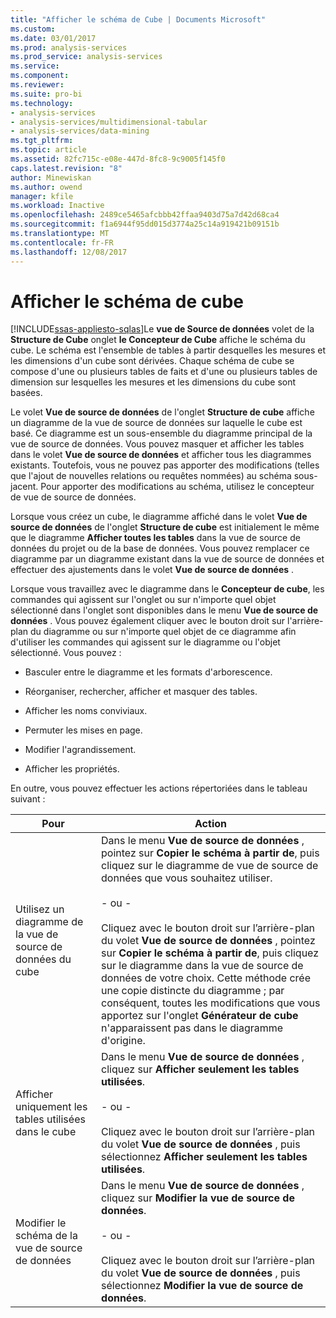 ```yaml
---
title: "Afficher le schéma de Cube | Documents Microsoft"
ms.custom: 
ms.date: 03/01/2017
ms.prod: analysis-services
ms.prod_service: analysis-services
ms.service: 
ms.component: 
ms.reviewer: 
ms.suite: pro-bi
ms.technology:
- analysis-services
- analysis-services/multidimensional-tabular
- analysis-services/data-mining
ms.tgt_pltfrm: 
ms.topic: article
ms.assetid: 82fc715c-e08e-447d-8fc8-9c9005f145f0
caps.latest.revision: "8"
author: Minewiskan
ms.author: owend
manager: kfile
ms.workload: Inactive
ms.openlocfilehash: 2489ce5465afcbbb42ffaa9403d75a7d42d68ca4
ms.sourcegitcommit: f1a6944f95dd015d3774a25c14a919421b09151b
ms.translationtype: MT
ms.contentlocale: fr-FR
ms.lasthandoff: 12/08/2017
---
```

# <a name="view-the-cube-schema"></a>Afficher le schéma de cube
[!INCLUDE[ssas-appliesto-sqlas](../../includes/ssas-appliesto-sqlas.md)]Le **vue de Source de données** volet de la **Structure de Cube** onglet **le Concepteur de Cube** affiche le schéma du cube. Le schéma est l'ensemble de tables à partir desquelles les mesures et les dimensions d'un cube sont dérivées. Chaque schéma de cube se compose d'une ou plusieurs tables de faits et d'une ou plusieurs tables de dimension sur lesquelles les mesures et les dimensions du cube sont basées.  
  
 Le volet **Vue de source de données** de l'onglet **Structure de cube** affiche un diagramme de la vue de source de données sur laquelle le cube est basé. Ce diagramme est un sous-ensemble du diagramme principal de la vue de source de données. Vous pouvez masquer et afficher les tables dans le volet **Vue de source de données** et afficher tous les diagrammes existants. Toutefois, vous ne pouvez pas apporter des modifications (telles que l'ajout de nouvelles relations ou requêtes nommées) au schéma sous-jacent. Pour apporter des modifications au schéma, utilisez le concepteur de vue de source de données.  
  
 Lorsque vous créez un cube, le diagramme affiché dans le volet **Vue de source de données** de l'onglet **Structure de cube** est initialement le même que le diagramme **Afficher toutes les tables** dans la vue de source de données du projet ou de la base de données. Vous pouvez remplacer ce diagramme par un diagramme existant dans la vue de source de données et effectuer des ajustements dans le volet **Vue de source de données** .  
  
 Lorsque vous travaillez avec le diagramme dans le **Concepteur de cube**, les commandes qui agissent sur l'onglet ou sur n'importe quel objet sélectionné dans l'onglet sont disponibles dans le menu **Vue de source de données** . Vous pouvez également cliquer avec le bouton droit sur l'arrière-plan du diagramme ou sur n'importe quel objet de ce diagramme afin d'utiliser les commandes qui agissent sur le diagramme ou l'objet sélectionné. Vous pouvez :  
  
-   Basculer entre le diagramme et les formats d'arborescence.  
  
-   Réorganiser, rechercher, afficher et masquer des tables.  
  
-   Afficher les noms conviviaux.  
  
-   Permuter les mises en page.  
  
-   Modifier l'agrandissement.  
  
-   Afficher les propriétés.  
  
 En outre, vous pouvez effectuer les actions répertoriées dans le tableau suivant :  
  
|Pour|Action|  
|--------|-------------|  
|Utilisez un diagramme de la vue de source de données du cube|Dans le menu **Vue de source de données** , pointez sur **Copier le schéma à partir de**, puis cliquez sur le diagramme de vue de source de données que vous souhaitez utiliser.<br /><br /> - ou -<br /><br /> Cliquez avec le bouton droit sur l’arrière-plan du volet **Vue de source de données** , pointez sur **Copier le schéma à partir de**, puis cliquez sur le diagramme dans la vue de source de données de votre choix. Cette méthode crée une copie distincte du diagramme ; par conséquent, toutes les modifications que vous apportez sur l'onglet **Générateur de cube** n'apparaissent pas dans le diagramme d'origine.|  
|Afficher uniquement les tables utilisées dans le cube|Dans le menu **Vue de source de données** , cliquez sur **Afficher seulement les tables utilisées**.<br /><br /> - ou -<br /><br /> Cliquez avec le bouton droit sur l’arrière-plan du volet **Vue de source de données** , puis sélectionnez **Afficher seulement les tables utilisées**.|  
|Modifier le schéma de la vue de source de données|Dans le menu **Vue de source de données** , cliquez sur **Modifier la vue de source de données**.<br /><br /> - ou -<br /><br /> Cliquez avec le bouton droit sur l’arrière-plan du volet **Vue de source de données** , puis sélectionnez **Modifier la vue de source de données**.|  
  
  
